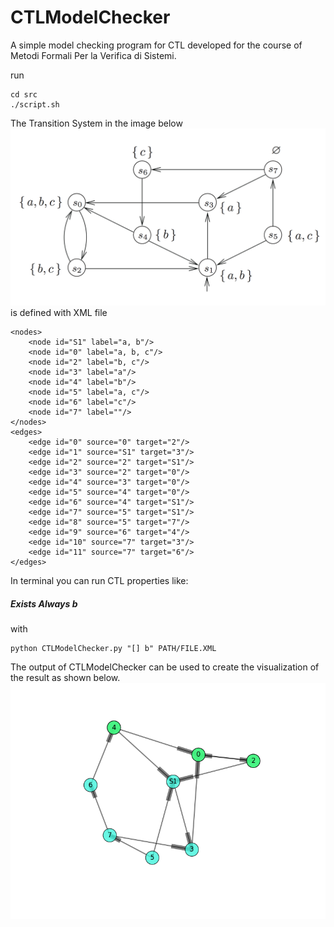 # CTLModelChecker
A simple model checking program for CTL developed for the course of Metodi Formali Per la Verifica di Sistemi.

run
```
cd src
./script.sh
```

The Transition System in the image below
![](./Relazione/img/ts.png)
is defined with XML file

```
<nodes>
	<node id="S1" label="a, b"/>
	<node id="0" label="a, b, c"/>
	<node id="2" label="b, c"/>
	<node id="3" label="a"/>
	<node id="4" label="b"/>
	<node id="5" label="a, c"/>
	<node id="6" label="c"/>
	<node id="7" label=""/>
</nodes>
<edges>
	<edge id="0" source="0" target="2"/>
	<edge id="1" source="S1" target="3"/>
	<edge id="2" source="2" target="S1"/>
	<edge id="3" source="2" target="0"/>
	<edge id="4" source="3" target="0"/>
	<edge id="5" source="4" target="0"/>
	<edge id="6" source="4" target="S1"/>
	<edge id="7" source="5" target="S1"/>
	<edge id="8" source="5" target="7"/>
	<edge id="9" source="6" target="4"/>
	<edge id="10" source="7" target="3"/>
	<edge id="11" source="7" target="6"/>
</edges>
```

In terminal you can run CTL properties like:
##### Exists Always b
with

```
python CTLModelChecker.py "[] b" PATH/FILE.XML
```
The output of CTLModelChecker can be used to create the visualization of the result as shown below.
![](./Relazione/img/tsResult2.png)
